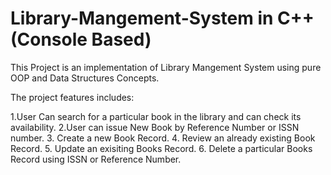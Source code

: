 # Library-Mangement-System in C++         (Console Based)
This Project is an implementation of Library Mangement System using pure OOP and Data Structures Concepts.

The project features includes:

1.User Can search for a particular book in the library and can check its availability.
2.User can issue New Book by Reference Number or ISSN number.
3. Create a new Book Record.
4. Review an already existing Book Record.
5. Update an exisiting Books Record.
6. Delete a particular Books Record using ISSN or Reference Number. 
